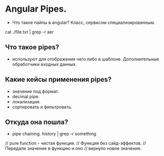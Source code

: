 # Angular Pipes.

- Что такое пайпы в angular?
Класс, сервисом специализированным.

cat ./file.txt | grep -r aer


























## Что такое pipes?

- используют для отображения чего либо в шаблоне. Дополнительные обработчики входных данных.

## Какие кейсы применения pipes?

- значение под формат.
- decimal pipe.
- локализация.
- сортировать и фильтровать.

## Откуда она пошла?

- pipe chaining. 
history | grep -r something


// pure function - чистая функция.
// Функция без сайд-эффектов.
// Передали значение в функцию и оно
// вернуло новое значение.
